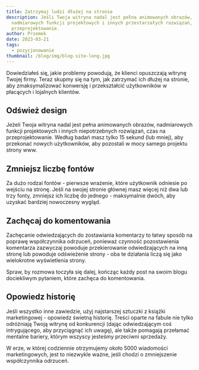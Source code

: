 ```yaml
---
title: Zatrzymaj ludzi dłużej na stronie
description: Jeśli Twoja witryna nadal jest pełna animowanych obrazów,
  nadmiarowych funkcji projektowych i innych przestarzałych rozwiązań, czas na
  przeprojektowanie.
author: Przemek
date: 2023-03-21
tags:
  - pozycjonowanie
thumbnail: /blog/img/blog-site-long.jpg
---
```

Dowiedziałeś się, jakie problemy powodują, że klienci opuszczają witrynę Twojej firmy. Teraz skupmy się na tym, jak zatrzymać ich dłużej na stronie, aby zmaksymalizować konwersję i przekształcić użytkowników w płacących i lojalnych klientów.

## Odśwież design

Jeżeli Twoja witryna nadal jest pełna animowanych obrazów, nadmiarowych funkcji projektowych i innych niepotrzebnych rozwiązań, czas na przeprojektowanie. Według badań masz tylko 15 sekund (lub mniej), aby przekonać nowych użytkowników, aby pozostali w mocy samego projektu strony www.

## Zmniejsz liczbę fontów

Za dużo rodzai fontów - pierwsze wrażenie, które użytkownik odniesie po wejściu na stronę. Jeśli na swojej stronie głównej masz więcej niż dwa lub trzy fonty, zmniejsz ich liczbę do jednego - maksymalnie dwóch, aby uzyskać bardziej nowoczesny wygląd.

## Zachęcaj do komentowania

Zachęcanie odwiedzających do zostawiania komentarzy to łatwy sposób na poprawę współczynnika odrzuceń, ponieważ czynność pozostawienia komentarza zazwyczaj powoduje przekierowanie odwiedzających na inną stronę lub powoduje odświeżenie strony - oba te działania liczą się jako wielokrotne wyświetlenia strony. 

Spraw, by rozmowa toczyła się dalej, kończąc każdy post na swoim blogu dociekliwym pytaniem, które zachęca do komentowania.

## Opowiedz historię

Jeśli wszystko inne zawiedzie, użyj najstarszej sztuczki z książki marketingowej - opowiedz świetną historię. Treści oparte na fabule nie tylko odróżniają Twoją witrynę od konkurencji (dając odwiedzającym coś intrygującego, aby przyciągnąć ich uwagę), ale także pomagają przełamać mentalne bariery, którym wszyscy jesteśmy przeciwni sprzedaży. 

W erze, w której codziennie otrzymujemy około 5000 wiadomości marketingowych, jest to niezwykle ważne, jeśli chodzi o zmniejszenie współczynnika odrzuceń.